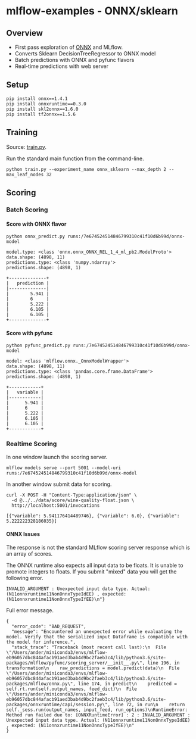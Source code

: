 # mlflow-examples - ONNX/sklearn 

## Overview
* First pass exploration of [ONNX](https://onnx.ai/) and MLflow.
* Converts Sklearn DecisionTreeRegressor to ONNX model
* Batch predictions with ONNX and pyfunc flavors
* Real-time predictions with web server

## Setup

```
pip install onnx==1.4.1
pip install onnxruntime==0.3.0
pip install skl2onnx==1.6.0
pip install tf2onnx==1.5.6
```

## Training

Source: [train.py](train.py).

Run the standard main function from the command-line.
```
python train.py --experiment_name onnx_sklearn --max_depth 2 --max_leaf_nodes 32
```

##  Scoring

###  Batch Scoring

#### Score with ONNX flavor

```
python onnx_predict.py runs:/7e674524514846799310c41f10d6b99d/onnx-model
```

```
model.type: <class 'onnx.onnx_ONNX_REL_1_4_ml_pb2.ModelProto'>
data.shape: (4898, 11)
predictions.type: <class 'numpy.ndarray'>
predictions.shape: (4898, 1)

+--------------+
|   prediction |
|--------------|
|        5.941 |
|        6     |
|        5.222 |
|        6.105 |
|        6.105 |
+--------------+
```

#### Score with pyfunc

```
python pyfunc_predict.py runs:/7e674524514846799310c41f10d6b99d/onnx-model
```
```
model: <class 'mlflow.onnx._OnnxModelWrapper'>
data.shape: (4898, 11)
predictions.type: <class 'pandas.core.frame.DataFrame'>
predictions.shape: (4898, 1)

+------------+
|   variable |
|------------|
|      5.941 |
|      6     |
|      5.222 |
|      6.105 |
|      6.105 |
+------------+
```

###  Realtime Scoring

In one window launch the scoring server.
```
mlflow models serve --port 5001 --model-uri runs:/7e674524514846799310c41f10d6b99d/onnx-model
```

In another window submit data for scoring.
```
curl -X POST -H "Content-Type:application/json" \
  -d @../../data/score/wine-quality-float.json \
  http://localhost:5001/invocations
```

```
[{"variable": 5.941176414489746}, {"variable": 6.0}, {"variable": 5.222222328186035}]
```

#### ONNX Issues

The response is not the standard MLflow scoring server response which is an array of scores.

The ONNX runtime also expects all input data to be floats. It is unable to promote integers to floats.
If you submit "mixed" data you will get the following error.
```
INVALID_ARGUMENT : Unexpected input data type. Actual: (N11onnxruntime11NonOnnxTypeIdEE) , expected: (N11onnxruntime11NonOnnxTypeIfEE)\n"}
```
Full error message.
```
{
  "error_code": "BAD_REQUEST",
  "message": "Encountered an unexpected error while evaluating the model. Verify that the serialized input Dataframe is compatible with the model for inference.",
  "stack_trace": "Traceback (most recent call last):\n  File \"/Users/ander/miniconda3/envs/mlflow-eb96057dbc844afacb91aed3bab4d9bc2faeb3c4/lib/python3.6/site-packages/mlflow/pyfunc/scoring_server/__init__.py\", line 196, in transformation\n    raw_predictions = model.predict(data)\n  File \"/Users/ander/miniconda3/envs/mlflow-eb96057dbc844afacb91aed3bab4d9bc2faeb3c4/lib/python3.6/site-packages/mlflow/onnx.py\", line 174, in predict\n    predicted = self.rt.run(self.output_names, feed_dict)\n  File \"/Users/ander/miniconda3/envs/mlflow-eb96057dbc844afacb91aed3bab4d9bc2faeb3c4/lib/python3.6/site-packages/onnxruntime/capi/session.py\", line 72, in run\n    return self._sess.run(output_names, input_feed, run_options)\nRuntimeError: Method run failed due to: [ONNXRuntimeError] : 2 : INVALID_ARGUMENT : Unexpected input data type. Actual: (N11onnxruntime11NonOnnxTypeIdEE) , expected: (N11onnxruntime11NonOnnxTypeIfEE)\n"
}
```


